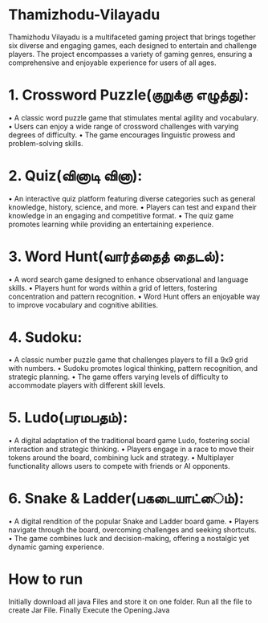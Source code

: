 # Thamizhodu-Vilayadu
Thamizhodu Vilayadu is a multifaceted gaming project that brings together six diverse and engaging games, each designed to entertain and challenge players. The project encompasses a variety of gaming genres, ensuring a comprehensive and enjoyable experience for users of all ages.
# 1. Crossword Puzzle(குறுக்கு எழுத்து):
• A classic word puzzle game that stimulates mental agility and vocabulary.
• Users can enjoy a wide range of crossword challenges with varying degrees
of difficulty.
• The game encourages linguistic prowess and problem-solving skills.
# 2. Quiz(வினாடி வினா):
• An interactive quiz platform featuring diverse categories such as general
knowledge, history, science, and more.
• Players can test and expand their knowledge in an engaging and
competitive format.
• The quiz game promotes learning while providing an entertaining
experience.
# 3. Word Hunt(வார்த்தைத் தைடல்):
• A word search game designed to enhance observational and language
skills.
• Players hunt for words within a grid of letters, fostering concentration and
pattern recognition.
• Word Hunt offers an enjoyable way to improve vocabulary and cognitive
abilities.
# 4. Sudoku:
• A classic number puzzle game that challenges players to fill a 9x9 grid with
numbers.
• Sudoku promotes logical thinking, pattern recognition, and strategic
planning.
• The game offers varying levels of difficulty to accommodate players with
different skill levels.
# 5. Ludo(பரமபதம்):
• A digital adaptation of the traditional board game Ludo, fostering social
interaction and strategic thinking.
• Players engage in a race to move their tokens around the board, combining
luck and strategy.
• Multiplayer functionality allows users to compete with friends or AI
opponents.
# 6. Snake & Ladder(பகடையாட்ைம்):
• A digital rendition of the popular Snake and Ladder board game.
• Players navigate through the board, overcoming challenges and seeking
shortcuts.
• The game combines luck and decision-making, offering a nostalgic yet
dynamic gaming experience.

# How to run
Initially download all java Files and store it on one folder.
Run all the file to create Jar File.
Finally Execute the Opening.Java
